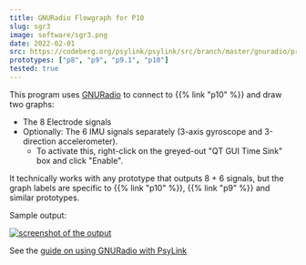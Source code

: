 ```yaml
---
title: GNURadio Flowgraph for P10
slug: sgr3
image: software/sgr3.png
date: 2022-02-01
src: https://codeberg.org/psylink/psylink/src/branch/master/gnuradio/prototype9/plot_signals.grc
prototypes: ["p8", "p9", "p9.1", "p10"]
tested: true
---
```


This program uses [GNURadio](https://www.gnuradio.org/) to connect to {{% link "p10" %}} and draw two graphs:

- The 8 Electrode signals
- Optionally: The 6 IMU signals separately (3-axis gyroscope and 3-direction accelerometer).
    - To activate this, right-click on the greyed-out "QT GUI Time Sink" box and click "Enable".

It technically works with any prototype that outputs 8 + 6 signals, but the graph labels are specific to {{% link "p10" %}}, {{% link "p9" %}} and similar prototypes.

Sample output:

[![screenshot of the output](/img/blog/2022-01-21_signal_sample.png)](/img/blog/2022-01-21_signal_sample.png)

See the [guide on using GNURadio with PsyLink](https://codeberg.org/psylink/psylink/wiki/Using-GNURadio)
